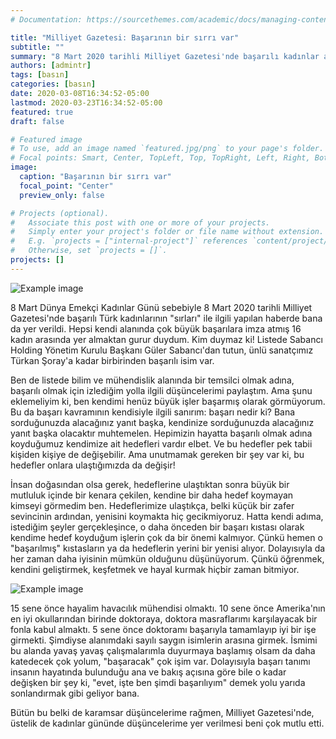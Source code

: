 ```yaml
---
# Documentation: https://sourcethemes.com/academic/docs/managing-content/

title: "Milliyet Gazetesi: Başarının bir sırrı var"
subtitle: ""
summary: "8 Mart 2020 tarihli Milliyet Gazetesi'nde başarılı kadınlar arasında bana da yer verildi. "
authors: [admintr]
tags: [basın]
categories: [basın]
date: 2020-03-08T16:34:52-05:00
lastmod: 2020-03-23T16:34:52-05:00
featured: true
draft: false

# Featured image
# To use, add an image named `featured.jpg/png` to your page's folder.
# Focal points: Smart, Center, TopLeft, Top, TopRight, Left, Right, BottomLeft, Bottom, BottomRight.
image:
  caption: "Başarının bir sırrı var"
  focal_point: "Center"
  preview_only: false

# Projects (optional).
#   Associate this post with one or more of your projects.
#   Simply enter your project's folder or file name without extension.
#   E.g. `projects = ["internal-project"]` references `content/project/deep-learning/index.md`.
#   Otherwise, set `projects = []`.
projects: []
---
```




![Example image](/img/8mart_basarinin_sirri_var.jfif)



8 Mart Dünya Emekçi Kadınlar Günü sebebiyle 8 Mart 2020 tarihli Milliyet Gazetesi'nde başarılı Türk kadınlarının "sırları" ile ilgili yapılan haberde bana da yer verildi. Hepsi kendi alanında çok büyük başarılara imza atmış 16 kadın arasında yer almaktan gurur duydum. Kim duymaz ki! Listede Sabancı Holding Yönetim Kurulu Başkanı Güler Sabancı'dan tutun, ünlü sanatçımız Türkan Şoray'a kadar birbirinden başarılı isim var.



Ben de listede bilim ve mühendislik alanında bir temsilci olmak adına, başarılı olmak için izlediğim yolla ilgili düşüncelerimi paylaştım. Ama şunu eklemeliyim ki, ben kendimi henüz büyük işler başarmış olarak görmüyorum. Bu da başarı kavramının kendisiyle ilgili sanırım: başarı nedir ki? Bana sorduğunuzda alacağınız yanıt başka, kendinize sorduğunuzda alacağınız yanıt başka olacaktır muhtemelen. Hepimizin hayatta başarılı olmak adına koyduğumuz kendimize ait hedefleri vardır elbet. Ve bu hedefler pek tabii kişiden kişiye de değişebilir. Ama unutmamak gereken bir şey var ki, bu hedefler onlara ulaştığımızda da değişir!



İnsan doğasından olsa gerek, hedeflerine ulaştıktan sonra büyük bir mutluluk içinde bir kenara çekilen, kendine bir daha hedef koymayan kimseyi görmedim ben. Hedeflerimize ulaştıkça, belki küçük bir zafer sevincinin ardından, yenisini koymakta hiç gecikmiyoruz. Hatta kendi adıma, istediğim şeyler gerçekleşince, o daha önceden bir başarı kıstası olarak kendime hedef koyduğum işlerin çok da bir önemi kalmıyor. Çünkü hemen o "başarılmış" kıstasların ya da hedeflerin yerini bir yenisi alıyor. Dolayısıyla da her zaman daha iyisinin mümkün olduğunu düşünüyorum. Çünkü öğrenmek, kendini geliştirmek, keşfetmek ve hayal kurmak hiçbir zaman bitmiyor. 

![Example image](/img/8mart_basarinin_sirri_var_cinar.jfif)

15 sene önce hayalim havacılık mühendisi olmaktı. 10 sene önce Amerika'nın en iyi okullarından birinde doktoraya, doktora masraflarımı karşılayacak bir fonla kabul almaktı. 5 sene önce doktoramı başarıyla tamamlayıp iyi bir işe girmekti. Şimdiyse alanımdaki sayılı saygın isimlerin arasına girmek. İsmimi bu alanda yavaş yavaş çalışmalarımla duyurmaya başlamış olsam da daha katedecek çok yolum, "başaracak" çok işim var. Dolayısıyla başarı tanımı insanın hayatında bulunduğu ana ve bakış açısına göre bile o kadar değişken bir şey ki, "evet, işte ben şimdi başarılıyım" demek yolu yarıda sonlandırmak gibi geliyor bana.



Bütün bu belki de karamsar düşüncelerime rağmen, Milliyet Gazetesi'nde, üstelik de kadınlar gününde düşüncelerime yer verilmesi beni çok mutlu etti.

